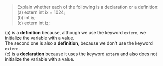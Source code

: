 > Explain whether each of the following is a declaration or a definition:<br>
> (a) extern int ix = 1024; <br>
> (b) int iy; <br>
> (c) extern int iz; <br>

(a) is a **definition** because, although we use the keyword `extern`, we initialize the variable with a value.<br>
The second one is also a **definition**, because we don't use the keyword `extern`. <br>
(c) is a **declaration** because it uses the keyword `extern` and also does not initialize the variable with a value.
